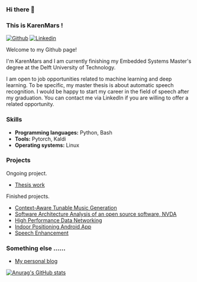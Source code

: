 ### Hi there 👋
### This is KarenMars !

[![Github](https://img.shields.io/badge/-Github-000?style=flat&logo=Github&logoColor=white)](https://github.com/KarenMars)
[![Linkedin](https://img.shields.io/badge/-LinkedIn-blue?style=flat&logo=Linkedin&logoColor=white)](https://www.linkedin.com/in/hang-ji-karen/)

Welcome to my Github page! 

I'm KarenMars and I am currently finishing my Embedded Systems Master's degree at the Delft University of Technology. 

I am open to job opportunities related to machine learning and deep learning. To be specific, my master thesis is about automatic speech recognition. I would be happy to start my career in the field of speech after my graduation. You can contact me via LinkedIn if you are willing to offer a related opportunity. 

### Skills  
- **Programming languages:** Python, Bash
- **Tools:** Pytorch, Kaldi
- **Operating systems:** Linux

### Projects
Ongoing project.
- [Thesis work](https://odettescharenborg.wordpress.com/hias-lab/)

Finished projects. 
- [Context-Aware Tunable Music Generation](https://github.com/KarenMars/TUD_MMSR)
- [Software Architecture Analysis of an open source software, NVDA](https://2021.desosa.nl/projects/nvda/)
- [High Performance Data Networking](https://github.com/KarenMars/TUD_HPDN)
- [Indoor Positioning Android App](https://github.com/KarenMars/TUD_SPS)
- [Speech Enhancement](https://github.com/KarenMars/TUD_SDSP)

### Something else ......
- [My personal blog](https://karenmars.notion.site/KarenMars-079ea4c295aa401f8e3c26fd6dc439d3)



[![Anurag's GitHub stats](https://github-readme-stats.vercel.app/api?username=KarenMars)](https://github.com/anuraghazra/github-readme-stats)


<!--
**KarenMars/KarenMars** is a ✨ _special_ ✨ repository because its `README.md` (this file) appears on your GitHub profile.

Here are some ideas to get you started:

- 🔭 I’m currently working on ...
- 🌱 I’m currently learning ...
- 👯 I’m looking to collaborate on ...
- 🤔 I’m looking for help with ...
- 💬 Ask me about ...
- 📫 How to reach me: ...
- 😄 Pronouns: ...
- ⚡ Fun fact: ...
-->
